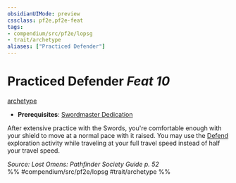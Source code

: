 ```yaml
---
obsidianUIMode: preview
cssclass: pf2e,pf2e-feat
tags:
- compendium/src/pf2e/lopsg
- trait/archetype
aliases: ["Practiced Defender"]
---
```

# Practiced Defender  *Feat 10*  
[archetype](rules/traits/archetype.md "Archetype Feat Trait")  

- **Prerequisites**: [Swordmaster Dedication](compendium/feats/swordmaster-dedication-locg.md)

After extensive practice with the Swords, you're comfortable enough with your shield to move at a normal pace with it raised. You may use the [Defend](rules/actions/defend.md) exploration activity while traveling at your full travel speed instead of half your travel speed.

*Source: Lost Omens: Pathfinder Society Guide p. 52*  
%% #compendium/src/pf2e/lopsg #trait/archetype %%
